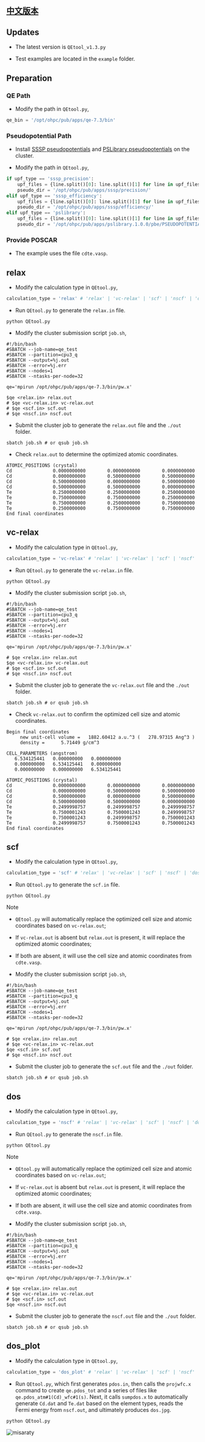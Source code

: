 ## **[中文版本](https://www.misaraty.com/2024-09-26_qetool/)**

## **Updates**

* The latest version is `QEtool_v1.3.py`

* Test examples are located in the `example` folder.

## **Preparation**

### QE Path

* Modify the path in `QEtool.py`,

```Python
qe_bin = '/opt/ohpc/pub/apps/qe-7.3/bin'
```

### Pseudopotential Path

* Install [SSSP pseudopotentials](https://www.materialscloud.org/discover/sssp/table/efficiency) and [PSLibrary pseudopotentials](https://dalcorso.github.io/pslibrary/) on the cluster.

* Modify the path in `QEtool.py`,

```Python
if upf_type == 'sssp_precision':
    upf_files = {line.split()[0]: line.split()[1] for line in upf_files_sssp_precision.strip().split('\n')}
    pseudo_dir = '/opt/ohpc/pub/apps/sssp/precision/'
elif upf_type == 'sssp_efficiency':
    upf_files = {line.split()[0]: line.split()[1] for line in upf_files_sssp_efficiency.strip().split('\n')}
    pseudo_dir = '/opt/ohpc/pub/apps/sssp/efficiency/'
elif upf_type == 'pslibrary':
    upf_files = {line.split()[0]: line.split()[1] for line in upf_files_pslibrary.strip().split('\n')}
    pseudo_dir = '/opt/ohpc/pub/apps/pslibrary.1.0.0/pbe/PSEUDOPOTENTIALS/'
```

### Provide POSCAR

* The example uses the file `cdte.vasp`.

## **relax**

* Modify the calculation type in `QEtool.py`,

```Python
calculation_type = 'relax' # 'relax' | 'vc-relax' | 'scf' | 'nscf' | 'dos_plot'
```

* Run `QEtool.py` to generate the `relax.in` file.

```Shell
python QEtool.py
```

* Modify the cluster submission script `job.sh`,

```Shell
#!/bin/bash
#SBATCH --job-name=qe_test
#SBATCH --partition=cpu3_q
#SBATCH --output=%j.out
#SBATCH --error=%j.err
#SBATCH --nodes=1
#SBATCH --ntasks-per-node=32
							  
qe='mpirun /opt/ohpc/pub/apps/qe-7.3/bin/pw.x'

$qe <relax.in> relax.out
# $qe <vc-relax.in> vc-relax.out
# $qe <scf.in> scf.out
# $qe <nscf.in> nscf.out
```

* Submit the cluster job to generate the `relax.out` file and the `./out` folder.

```Shell
sbatch job.sh # or qsub job.sh
```

* Check `relax.out` to determine the optimized atomic coordinates.

```Shell
ATOMIC_POSITIONS (crystal)
Cd               0.0000000000        0.0000000000        0.0000000000
Cd               0.0000000000        0.5000000000        0.5000000000
Cd               0.5000000000        0.0000000000        0.5000000000
Cd               0.5000000000        0.5000000000        0.0000000000
Te               0.2500000000        0.2500000000        0.2500000000
Te               0.7500000000        0.7500000000        0.2500000000
Te               0.7500000000        0.2500000000        0.7500000000
Te               0.2500000000        0.7500000000        0.7500000000
End final coordinates
```

## **vc-relax**

* Modify the calculation type in `QEtool.py`,

```Python
calculation_type = 'vc-relax' # 'relax' | 'vc-relax' | 'scf' | 'nscf' | 'dos_plot'
```

* Run `QEtool.py` to generate the `vc-relax.in` file.

```Shell
python QEtool.py
```

* Modify the cluster submission script `job.sh`,

```Shell
#!/bin/bash
#SBATCH --job-name=qe_test
#SBATCH --partition=cpu3_q
#SBATCH --output=%j.out
#SBATCH --error=%j.err
#SBATCH --nodes=1
#SBATCH --ntasks-per-node=32
							  
qe='mpirun /opt/ohpc/pub/apps/qe-7.3/bin/pw.x'

# $qe <relax.in> relax.out
$qe <vc-relax.in> vc-relax.out
# $qe <scf.in> scf.out
# $qe <nscf.in> nscf.out
```

* Submit the cluster job to generate the `vc-relax.out` file and the `./out` folder.

```Shell
sbatch job.sh # or qsub job.sh
```

* Check `vc-relax.out` to confirm the optimized cell size and atomic coordinates.

```Shell
Begin final coordinates
     new unit-cell volume =   1882.60412 a.u.^3 (   278.97315 Ang^3 )
     density =      5.71449 g/cm^3

CELL_PARAMETERS (angstrom)
   6.534125441   0.000000000   0.000000000
   0.000000000   6.534125441   0.000000000
   0.000000000   0.000000000   6.534125441

ATOMIC_POSITIONS (crystal)
Cd               0.0000000000        0.0000000000        0.0000000000
Cd               0.0000000000        0.5000000000        0.5000000000
Cd               0.5000000000        0.0000000000        0.5000000000
Cd               0.5000000000        0.5000000000        0.0000000000
Te               0.2499998757        0.2499998757        0.2499998757
Te               0.7500001243        0.7500001243        0.2499998757
Te               0.7500001243        0.2499998757        0.7500001243
Te               0.2499998757        0.7500001243        0.7500001243
End final coordinates
```

## **scf**

* Modify the calculation type in `QEtool.py`,

```Python
calculation_type = 'scf' # 'relax' | 'vc-relax' | 'scf' | 'nscf' | 'dos_plot'
```

* Run `QEtool.py` to generate the `scf.in` file.

```Shell
python QEtool.py
```

> [!NOTE]
> * `QEtool.py` will automatically replace the optimized cell size and atomic coordinates based on `vc-relax.out`;
> 
> * If `vc-relax.out` is absent but `relax.out` is present, it will replace the optimized atomic coordinates;
> 
> * If both are absent, it will use the cell size and atomic coordinates from `cdte.vasp`.

* Modify the cluster submission script `job.sh`,

```Shell
#!/bin/bash
#SBATCH --job-name=qe_test
#SBATCH --partition=cpu3_q
#SBATCH --output=%j.out
#SBATCH --error=%j.err
#SBATCH --nodes=1
#SBATCH --ntasks-per-node=32
							  
qe='mpirun /opt/ohpc/pub/apps/qe-7.3/bin/pw.x'

# $qe <relax.in> relax.out
# $qe <vc-relax.in> vc-relax.out
$qe <scf.in> scf.out
# $qe <nscf.in> nscf.out
```

* Submit the cluster job to generate the `scf.out` file and the `./out` folder.

```Shell
sbatch job.sh # or qsub job.sh
```

## **dos**

* Modify the calculation type in `QEtool.py`,

```Python
calculation_type = 'nscf' # 'relax' | 'vc-relax' | 'scf' | 'nscf' | 'dos_plot'
```

* Run `QEtool.py` to generate the `nscf.in` file.

```Shell
python QEtool.py
```

> [!NOTE]
> * `QEtool.py` will automatically replace the optimized cell size and atomic coordinates based on `vc-relax.out`;
> 
> * If `vc-relax.out` is absent but `relax.out` is present, it will replace the optimized atomic coordinates;
> 
> * If both are absent, it will use the cell size and atomic coordinates from `cdte.vasp`.

* Modify the cluster submission script `job.sh`,

```Shell
#!/bin/bash
#SBATCH --job-name=qe_test
#SBATCH --partition=cpu3_q
#SBATCH --output=%j.out
#SBATCH --error=%j.err
#SBATCH --nodes=1
#SBATCH --ntasks-per-node=32
							  
qe='mpirun /opt/ohpc/pub/apps/qe-7.3/bin/pw.x'

# $qe <relax.in> relax.out
# $qe <vc-relax.in> vc-relax.out
# $qe <scf.in> scf.out
$qe <nscf.in> nscf.out
```

* Submit the cluster job to generate the `nscf.out` file and the `./out` folder.

```Shell
sbatch job.sh # or qsub job.sh
```

## **dos_plot**

* Modify the calculation type in `QEtool.py`,

```Python
calculation_type = 'dos_plot' # 'relax' | 'vc-relax' | 'scf' | 'nscf' | 'dos_plot'
```

* Run `QEtool.py`, which first generates `pdos.in`, then calls the `projwfc.x` command to create `qe.pdos_tot` and a series of files like `qe.pdos_atm#1(Cd)_wfc#1(s)`. Next, it calls `sumpdos.x` to automatically generate `Cd.dat` and `Te.dat` based on the element types, reads the Fermi energy from `nscf.out`, and ultimately produces `dos.jpg`.

```Shell
python QEtool.py
```

![misaraty](./example/dos.jpg "")